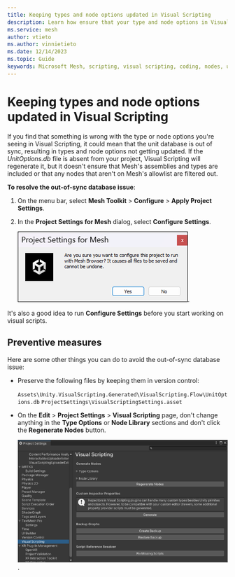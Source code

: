 ```yaml
---
title: Keeping types and node options updated in Visual Scripting
description: Learn how ensure that your type and node options in Visual Scripting are up-to-date in Mesh.
ms.service: mesh
author: vtieto
ms.author: vinnietieto
ms.date: 12/14/2023
ms.topic: Guide
keywords: Microsoft Mesh, scripting, visual scripting, coding, nodes, units, graphs, types
---
```


# Keeping types and node options updated in Visual Scripting

If you find that something is wrong with the type or node options you're seeing in Visual Scripting, it could mean that the unit database is out of sync, resulting in types and node options not getting updated. If the *UnitOptions.db* file is absent from your project, Visual Scripting will regenerate it, but it doesn't ensure that Mesh's assemblies and types are included or that any nodes that aren't on Mesh's allowlist are filtered out.

**To resolve the out-of-sync database issue**:
1. On the menu bar, select **Mesh Toolkit** > **Configure** > **Apply Project Settings**.
1. In the **Project Settings for Mesh** dialog, select **Configure Settings**.

    ![Screen shot of Project Settings for Mesh dialog which includes the Configure Settings button.](../../../media/mesh-scripting/visual-scripting/004-project-settings-for-mesh-dialog.png).

It's also a good idea to run **Configure Settings** before you start working on visual scripts.

## Preventive measures

Here are some other things you can do to avoid the out-of-sync database issue:

- Preserve the following files by keeping them in version control:
    
    `Assets\Unity.VisualScripting.Generated\VisualScripting.Flow\UnitOptions.db`
    `ProjectSettings\VisualScriptingSettings.asset`

- On the **Edit** > **Project Settings** > **Visual Scripting** page, don't change anything in the **Type Options** or **Node Library** sections and don't click the **Regenerate Nodes** button.

    ![Screen shot of Project Settings for Mesh dialog which includes the Configure Settings button.](../../../media/mesh-scripting/visual-scripting/005-project-settings-visual-scripting.png).